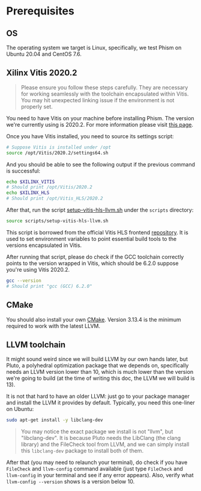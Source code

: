 # Prerequisites

## OS

The operating system we target is Linux, specifically, we test Phism on Ubuntu 20.04 and CentOS 7.6.

## Xilinx Vitis 2020.2

> Please ensure you follow these steps carefully. They are necessary for working seamlessly with the toolchain encapsulated within Vitis. You may hit unexpected linking issue if the environment is not properly set.

You need to have Vitis on your machine before installing Phism. The version we're currently using is 2020.2. For more information please visit [this page](https://www.xilinx.com/products/design-tools/vivado/integration/esl-design.html).

Once you have Vitis installed, you need to source its settings script:

```sh
# Suppose Vitis is installed under /opt
source /opt/Vitis/2020.2/settings64.sh
```

And you should be able to see the following output if the previous command is successful:

```sh
echo $XILINX_VITIS
# Should print /opt/Vitis/2020.2
echo $XILINX_HLS
# Should print /opt/Vitis_HLS/2020.2
```

After that, run the script [setup-vitis-hls-llvm.sh](scripts/setup-vitis-hls-llvm.sh) under the `scripts` directory:

```sh
source scripts/setup-vitis-hls-llvm.sh
```

This script is borrowed from the official Vitis HLS frontend [repository](https://github.com/Xilinx/HLS/blob/2020.2/plugins/setup-vitis-hls-llvm.sh). It is used to set environment variables to point essential build tools to the versions encapsulated in Vitis.

After running that script, please do check if the GCC toolchain correctly points to the version wrapped in Vitis, which should be 6.2.0 suppose you're using Vitis 2020.2.

```sh
gcc --version
# Should print "gcc (GCC) 6.2.0" 
```

## CMake

You should also install your own [CMake](https://cmake.org/download/). Version 3.13.4 is the minimum required to work with the latest LLVM.

## LLVM toolchain

It might sound weird since we will build LLVM by our own hands later, but Pluto, a polyhedral optimization package that we depends on, specifically needs an LLVM version lower than 10, which is much lower than the version we're going to build (at the time of writing this doc, the LLVM we will build is 13).

It is not that hard to have an older LLVM: just go to your package manager and install the LLVM it provides by default. Typically, you need this one-liner on Ubuntu: 

```sh
sudo apt-get install -y libclang-dev
```

> You may notice the exact package we install is not "llvm", but "libclang-dev". It is because Pluto needs the LibClang (the clang library) and the FileCheck tool from LLVM, and we can simply install this `libclang-dev` package to install both of them.

After that (you may need to relaunch your terminal), do check if you have `FileCheck` and `llvm-config` command available (just type `FileCheck` and `llvm-config` in your terminal and see if any error appears). Also, verify what `llvm-config --version` shows is a version below 10.
